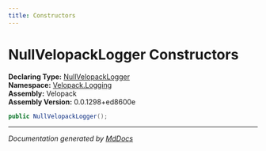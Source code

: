 ```yaml
---
title: Constructors
---
```

<!--  
  <auto-generated>   
    The contents of this file were generated by a tool.  
    Changes to this file may be list if the file is regenerated  
  </auto-generated>   
-->

# NullVelopackLogger Constructors

**Declaring Type:** [NullVelopackLogger](../index.md)  
**Namespace:** [Velopack.Logging](../../index.md)  
**Assembly:** Velopack  
**Assembly Version:** 0.0.1298+ed8600e

```csharp
public NullVelopackLogger();
```
___

*Documentation generated by [MdDocs](https://github.com/ap0llo/mddocs)*
